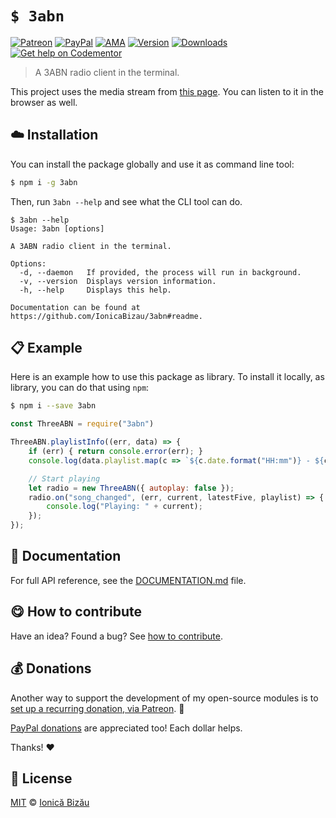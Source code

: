 
# `$ 3abn`

 [![Patreon](https://img.shields.io/badge/Support%20me%20on-Patreon-%23e6461a.svg)][paypal-donations] [![PayPal](https://img.shields.io/badge/%24-paypal-f39c12.svg)][paypal-donations] [![AMA](https://img.shields.io/badge/ask%20me-anything-1abc9c.svg)](https://github.com/IonicaBizau/ama) [![Version](https://img.shields.io/npm/v/3abn.svg)](https://www.npmjs.com/package/3abn) [![Downloads](https://img.shields.io/npm/dt/3abn.svg)](https://www.npmjs.com/package/3abn) [![Get help on Codementor](https://cdn.codementor.io/badges/get_help_github.svg)](https://www.codementor.io/johnnyb?utm_source=github&utm_medium=button&utm_term=johnnyb&utm_campaign=github)

> A 3ABN radio client in the terminal.

This project uses the media stream from [this page](http://3abn.org/media/3abn-radio-broadcast/3abn-music-channel/). You can listen to it in the browser as well.

## :cloud: Installation

You can install the package globally and use it as command line tool:


```sh
$ npm i -g 3abn
```


Then, run `3abn --help` and see what the CLI tool can do.


```
$ 3abn --help
Usage: 3abn [options]

A 3ABN radio client in the terminal.

Options:
  -d, --daemon   If provided, the process will run in background.
  -v, --version  Displays version information.
  -h, --help     Displays this help.

Documentation can be found at https://github.com/IonicaBizau/3abn#readme.
```

## :clipboard: Example


Here is an example how to use this package as library. To install it locally, as library, you can do that using `npm`:

```sh
$ npm i --save 3abn
```



```js
const ThreeABN = require("3abn")

ThreeABN.playlistInfo((err, data) => {
    if (err) { return console.error(err); }
    console.log(data.playlist.map(c => `${c.date.format("HH:mm")} - ${c.title}`).join("\n"));

    // Start playing
    let radio = new ThreeABN({ autoplay: false });
    radio.on("song_changed", (err, current, latestFive, playlist) => {
        console.log("Playing: " + current);
    });
});
```

## :memo: Documentation

For full API reference, see the [DOCUMENTATION.md][docs] file.

## :yum: How to contribute
Have an idea? Found a bug? See [how to contribute][contributing].

## :moneybag: Donations

Another way to support the development of my open-source modules is
to [set up a recurring donation, via Patreon][patreon]. :rocket:

[PayPal donations][paypal-donations] are appreciated too! Each dollar helps.

Thanks! :heart:


## :scroll: License

[MIT][license] © [Ionică Bizău][website]

[patreon]: https://www.patreon.com/ionicabizau
[paypal-donations]: https://www.paypal.com/cgi-bin/webscr?cmd=_s-xclick&hosted_button_id=RVXDDLKKLQRJW
[donate-now]: http://i.imgur.com/6cMbHOC.png

[license]: http://showalicense.com/?fullname=Ionic%C4%83%20Biz%C4%83u%20%3Cbizauionica%40gmail.com%3E%20(http%3A%2F%2Fionicabizau.net)&year=2015#license-mit
[website]: http://ionicabizau.net
[contributing]: /CONTRIBUTING.md
[docs]: /DOCUMENTATION.md
